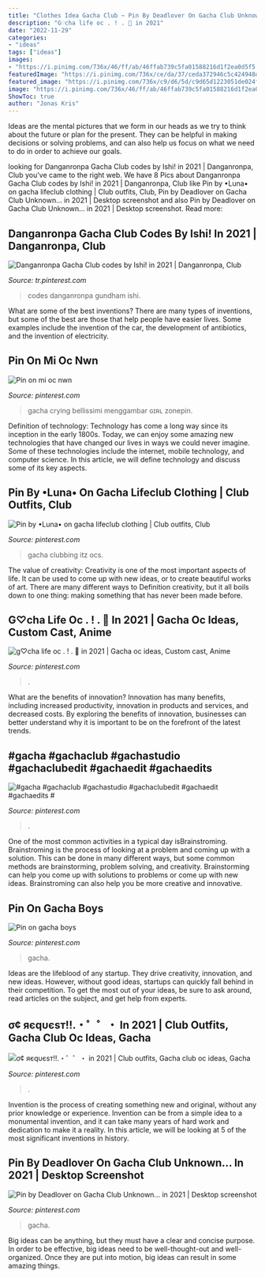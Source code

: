```yaml
---
title: "Clothes Idea Gacha Club ~ Pin By Deadlover On Gacha Club Unknown... In 2021"
description: "G♡︎cha life oc . ! . 🍰 in 2021"
date: "2022-11-29"
categories:
- "ideas"
tags: ["ideas"]
images:
- "https://i.pinimg.com/736x/46/ff/ab/46ffab739c5fa01588216d1f2ea0d5f5.jpg"
featuredImage: "https://i.pinimg.com/736x/ce/da/37/ceda372946c5c424948d14847cb328ac.jpg"
featured_image: "https://i.pinimg.com/736x/c9/d6/5d/c9d65d1223051de024f536bb1d1d0f29.jpg"
image: "https://i.pinimg.com/736x/46/ff/ab/46ffab739c5fa01588216d1f2ea0d5f5.jpg"
ShowToc: true
author: "Jonas Kris"
---
```



Ideas are the mental pictures that we form in our heads as we try to think about the future or plan for the present. They can be helpful in making decisions or solving problems, and can also help us focus on what we need to do in order to achieve our goals.

	

		
looking for Danganronpa Gacha Club codes by Ishi! in 2021 | Danganronpa, Club you've came to the right web. We have 8 Pics about Danganronpa Gacha Club codes by Ishi! in 2021 | Danganronpa, Club like Pin by •Luna• on gacha lifeclub clothing | Club outfits, Club, Pin by Deadlover on Gacha Club Unknown... in 2021 | Desktop screenshot and also Pin by Deadlover on Gacha Club Unknown... in 2021 | Desktop screenshot. Read more:
		
    
## Danganronpa Gacha Club Codes By Ishi! In 2021 | Danganronpa, Club

<img loading=lazy src="https://i.pinimg.com/736x/d1/ad/34/d1ad34cee66b127b3cf82ae37b51ac0d.jpg" onerror="this.onerror=null;this.src='https://tse2.mm.bing.net/th?id=OIP.N6fRYh2nZWw1LfqyXy7qPAHaFj&amp;pid=15.1';" alt="Danganronpa Gacha Club codes by Ishi! in 2021 | Danganronpa, Club">

_Source: tr.pinterest.com_

>codes danganronpa gundham ishi. 

	

What are some of the best inventions?
There are many types of inventions, but some of the best are those that help people have easier lives. Some examples include the invention of the car, the development of antibiotics, and the invention of electricity.

    
## Pin On Mi Oc Nwn

<img loading=lazy src="https://i.pinimg.com/736x/cb/52/c1/cb52c1edd94b177994102a9b528691c5.jpg" onerror="this.onerror=null;this.src='https://tse4.mm.bing.net/th?id=OIP.w1HIGyVUsejPyLW1EhwyHAHaNK&amp;pid=15.1';" alt="Pin on mi oc nwn">

_Source: pinterest.com_

>gacha crying bellissimi menggambar ɢɪʀʟ zonepin. 

	

Definition of technology:
Technology has come a long way since its inception in the early 1800s. Today, we can enjoy some amazing new technologies that have changed our lives in ways we could never imagine. Some of these technologies include the internet, mobile technology, and computer science. In this article, we will define technology and discuss some of its key aspects.

    
## Pin By •Luna• On Gacha Lifeclub Clothing | Club Outfits, Club

<img loading=lazy src="https://i.pinimg.com/736x/46/ff/ab/46ffab739c5fa01588216d1f2ea0d5f5.jpg" onerror="this.onerror=null;this.src='https://tse2.mm.bing.net/th?id=OIP.YBL4Dd87w_AZ0GpnRwoomQHaHa&amp;pid=15.1';" alt="Pin by •Luna• on gacha lifeclub clothing | Club outfits, Club">

_Source: pinterest.com_

>gacha clubbing itz ocs. 

	

The value of creativity:
Creativity is one of the most important aspects of life. It can be used to come up with new ideas, or to create beautiful works of art. There are many different ways to Definition creativity, but it all boils down to one thing: making something that has never been made before.

    
## G♡︎cha Life Oc . ! . 🍰 In 2021 | Gacha Oc Ideas, Custom Cast, Anime

<img loading=lazy src="https://i.pinimg.com/736x/e8/a4/d1/e8a4d17591e2e5f9d74c21769b138d72.jpg" onerror="this.onerror=null;this.src='https://tse2.mm.bing.net/th?id=OIP.PVrTCZZOCUKKQm1cyP4dSQHaKY&amp;pid=15.1';" alt="g♡︎cha life oc . ! . 🍰 in 2021 | Gacha oc ideas, Custom cast, Anime">

_Source: pinterest.com_

>. 

	

What are the benefits of innovation?
Innovation has many benefits, including increased productivity, innovation in products and services, and decreased costs. By exploring the benefits of innovation, businesses can better understand why it is important to be on the forefront of the latest trends.

    
## #gacha #gachaclub #gachastudio #gachaclubedit #gachaedit #gachaedits #

<img loading=lazy src="https://i.pinimg.com/736x/73/c0/d2/73c0d2c7f6e608a3c5c3611391c6d674.jpg" onerror="this.onerror=null;this.src='https://tse1.mm.bing.net/th?id=OIP.mO2RyedJ7jCebASHvDE_dAHaHY&amp;pid=15.1';" alt="#gacha #gachaclub #gachastudio #gachaclubedit #gachaedit #gachaedits #">

_Source: pinterest.com_

>. 

	

One of the most common activities in a typical day isBrainstroming. Brainstroming is the process of looking at a problem and coming up with a solution. This can be done in many different ways, but some common methods are brainstorming, problem solving, and creativity. Brainstorming can help you come up with solutions to problems or come up with new ideas. Brainstroming can also help you be more creative and innovative.

    
## Pin On Gacha Boys

<img loading=lazy src="https://i.pinimg.com/736x/ce/da/37/ceda372946c5c424948d14847cb328ac.jpg" onerror="this.onerror=null;this.src='https://tse1.mm.bing.net/th?id=OIP.gLy5RB3m3TFY1o-uskWDGQHaJ3&amp;pid=15.1';" alt="Pin on gacha boys">

_Source: pinterest.com_

>gacha. 

	

Ideas are the lifeblood of any startup. They drive creativity, innovation, and new ideas. However, without good ideas, startups can quickly fall behind in their competition. To get the most out of your ideas, be sure to ask around, read articles on the subject, and get help from experts.

    
## σ¢ яєqυєѕт!!.・゜゜・ In 2021 | Club Outfits, Gacha Club Oc Ideas, Gacha

<img loading=lazy src="https://i.pinimg.com/736x/c9/d6/5d/c9d65d1223051de024f536bb1d1d0f29.jpg" onerror="this.onerror=null;this.src='https://tse3.mm.bing.net/th?id=OIP.87R84Uf6RyB87K4AbbBM1QHaL5&amp;pid=15.1';" alt="σ¢ яєqυєѕт!!.・゜゜・ in 2021 | Club outfits, Gacha club oc ideas, Gacha">

_Source: pinterest.com_

>. 

	

Invention is the process of creating something new and original, without any prior knowledge or experience. Invention can be from a simple idea to a monumental invention, and it can take many years of hard work and dedication to make it a reality. In this article, we will be looking at 5 of the most significant inventions in history.

    
## Pin By Deadlover On Gacha Club Unknown... In 2021 | Desktop Screenshot

<img loading=lazy src="https://i.pinimg.com/736x/74/0d/48/740d48c0ff4c627faebdc1d65e84b836.jpg" onerror="this.onerror=null;this.src='https://tse4.mm.bing.net/th?id=OIP.dnxRNVDj3aA2c0J-1qVPGwHaEE&amp;pid=15.1';" alt="Pin by Deadlover on Gacha Club Unknown... in 2021 | Desktop screenshot">

_Source: pinterest.com_

>gacha. 

	

Big ideas can be anything, but they must have a clear and concise purpose. In order to be effective, big ideas need to be well-thought-out and well-organized. Once they are put into motion, big ideas can result in some amazing things.

